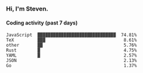 ### Hi, I'm Steven.

#### Coding activity (past 7 days)
```
JavaScript  ▓▓▓▓▓▓▓▓▓▓▓▓▓▓▓▓▓▓▓▓▓▓▓▓▓▓▓▓▓▓  74.81%
TeX         ▓▓▓                              8.61%
other       ▓▓                               5.76%
Rust        ▓                                4.75%
YAML        ▓                                2.57%
JSON                                         2.13%
Go                                           1.37%
```
